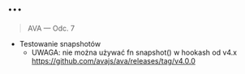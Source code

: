 # ...

> AVA — Odc. 7

* Testowanie snapshotów
  + UWAGA: nie można używać fn snapshot() w hookash od v4.x
    https://github.com/avajs/ava/releases/tag/v4.0.0